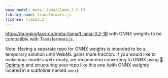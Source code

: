 ```yaml
---
base_model: meta-llama/Llama-3.2-1B
library_name: transformers.js
license: llama3.2
---
```


https://huggingface.co/meta-llama/Llama-3.2-1B with ONNX weights to be compatible with Transformers.js.

Note: Having a separate repo for ONNX weights is intended to be a temporary solution until WebML gains more traction. If you would like to make your models web-ready, we recommend converting to ONNX using [🤗 Optimum](https://huggingface.co/docs/optimum/index) and structuring your repo like this one (with ONNX weights located in a subfolder named `onnx`).
